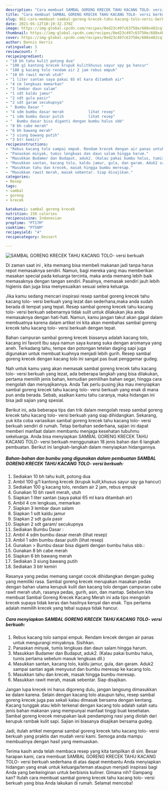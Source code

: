 ```yaml
---
description: "Cara membuat SAMBAL GORENG KRECEK TAHU KACANG TOLO- versi berkuah yang nikmat Untuk Jualan"
title: "Cara membuat SAMBAL GORENG KRECEK TAHU KACANG TOLO- versi berkuah yang nikmat Untuk Jualan"
slug: 961-cara-membuat-sambal-goreng-krecek-tahu-kacang-tolo-versi-berkuah-yang-nikmat-untuk-jualan
date: 2021-05-12T10:19:32.370Z
image: https://img-global.cpcdn.com/recipes/0ed23c497c63750e/680x482cq70/sambal-goreng-krecek-tahu-kacang-tolo-versi-berkuah-foto-resep-utama.jpg
thumbnail: https://img-global.cpcdn.com/recipes/0ed23c497c63750e/680x482cq70/sambal-goreng-krecek-tahu-kacang-tolo-versi-berkuah-foto-resep-utama.jpg
cover: https://img-global.cpcdn.com/recipes/0ed23c497c63750e/680x482cq70/sambal-goreng-krecek-tahu-kacang-tolo-versi-berkuah-foto-resep-utama.jpg
author: Dennis Harris
ratingvalue: 3
reviewcount: 7
recipeingredient:
- "10 bh tahu kulit potong dua"
- "100 g1 kantong krecek krupuk kulitkhusus sayur spy ga hancur"
- "100 g kacang tolo rendam air 2 jam rebus empuk"
- "10 bh rawit merah utuh"
- "1 liter santan saya pakai 65 ml kara ditambah air"
- "4 cm lengkuas memarkan"
- "3 lembar daun salam"
- "1 sdt kaldu jamur"
- "2 sdt gula pasir"
- "2 sdt garam secukupnya"
- " Bumbu Dasar "
- "4 sdm bumbu dasar merah           lihat resep"
- "1 sdm bumbu dasar putih           lihat resep"
- "  Bumbu dasar bisa diganti dengan bumbu halus sbb"
- "8 bh cabe merah"
- "6 bh bawang merah"
- "3 siung bawang putih"
- "3 btr kemiri"
recipeinstructions:
- "Rebus kacang tolo sampai empuk. Rendam krecek dengan air panas untuk mengurangi minyaknya. Sisihkan."
- "Panaskan minyak, tumis lengkuas dan daun salam hingga harum."
- "Masukkan Budamer dan Budaput, aduk2. (Kalau pakai bumbu halus, tumis pertama sebelum masuk lengkuas dll.)"
- "Masukkan santan, kacang tolo, kaldu jamur, gula, dan garam. Aduk2 sampai santan agak menyusut dan bumbu meresap ke kacang tolo."
- "Masukkan tahu dan krecek, masak hingga bumbu meresap."
- "Masukkan rawit merah, masak sebentar. Siap disajikan."
categories:
- Resep
tags:
- sambal
- goreng
- krecek

katakunci: sambal goreng krecek 
nutrition: 150 calories
recipecuisine: Indonesian
preptime: "PT17M"
cooktime: "PT58M"
recipeyield: "4"
recipecategory: Dessert

---
```



![SAMBAL GORENG KRECEK TAHU KACANG TOLO- versi berkuah](https://img-global.cpcdn.com/recipes/0ed23c497c63750e/680x482cq70/sambal-goreng-krecek-tahu-kacang-tolo-versi-berkuah-foto-resep-utama.jpg)

Di zaman  saat ini , kita memang bisa membeli makanan jadi tanpa harus repot memasaknya sendiri. Namun, bagi mereka yang mau memberikan masakan special pada keluarga tercinta, maka anda memang lebih baik memasaknya dengan tangan sendiri. Pasalnya, memasak sendiri jauh lebih higienis dan juga bisa menyesuaikan sesuai selera keluarga.

Jika kamu sedang mencari inspirasi resep sambal goreng krecek tahu kacang tolo- versi berkuah yang lezat dan sederhana,maka anda sudah berada di tempat yang tepat. Resep sambal goreng krecek tahu kacang tolo- versi berkuah  sebenarnya tidak sulit untuk dilakukan jika anda memasaknya dengan hati-hati. Namun, kamu jangan takut akan gagal dalam membuatnya 
karena dalam artikel ini kita akan membahas sambal goreng krecek tahu kacang tolo- versi berkuah dengan tepat.  

Bahan campuran sambal goreng krecek biasanya adalah kacang tolo, kacang ini favorit Ibu saya namun saya kurang suka dengan aromanya yang aneh. Terkadang tahu, tempe dan potongan tetelan daging sapi juga digunakan untuk membuat kuahnya menjadi lebih gurih. Resep sambal goreng krecek dengan kacang tolo ini sangat pas buat penggemar gudeg.

Nah untuk kamu yang akan memasak sambal goreng krecek tahu kacang tolo- versi berkuah yang lezat, ada beberapa langkah yang bisa dilakukan, pertama memilih jenis bahan, kemudian pemilihan bahan segar, hingga cara mengolah dan menyajikannya. Anda Tak perlu pusing jika mau menyiapkan sambal goreng krecek tahu kacang tolo- versi berkuah yang enak di mana pun anda berada. Sebab, asalkan kamu  tahu caranya, maka hidangan ini bisa jadi sajian yang spesial.

Berikut ini, ada beberapa tips dan trik dalam mengolah resep sambal goreng krecek tahu kacang tolo- versi berkuah yang siap dihidangkan. Sekarang, yuk kita coba variasikan sambal goreng krecek tahu kacang tolo- versi berkuah sendiri di rumah. Tetap berbahan sederhana, sajian ini dapat memberi manfaat dalam membantu menjaga kesehatan tubuhmu sekeluarga. Anda bisa menyiapkan SAMBAL GORENG KRECEK TAHU KACANG TOLO- versi berkuah menggunakan 18 jenis bahan dan 6 langkah pembuatan. Berikut ini langkah-langkah dalam menyiapkan hidangannya.

<!--inarticleads1-->

##### Bahan-bahan dan bumbu yang digunakan dalam pembuatan SAMBAL GORENG KRECEK TAHU KACANG TOLO- versi berkuah:

1. Sediakan 10 bh tahu kulit, potong dua
1. Ambil 100 g/1 kantong krecek (krupuk kulit,khusus sayur spy ga hancur)
1. Sediakan 100 g kacang tolo, rendam air 2 jam, rebus empuk
1. Gunakan 10 bh rawit merah, utuh
1. Siapkan 1 liter santan (saya pakai 65 ml kara ditambah air)
1. Ambil 4 cm lengkuas, memarkan
1. Siapkan 3 lembar daun salam
1. Siapkan 1 sdt kaldu jamur
1. Siapkan 2 sdt gula pasir
1. Siapkan 2 sdt garam/ secukupnya
1. Sediakan  Bumbu Dasar :
1. Ambil 4 sdm bumbu dasar merah           (lihat resep)
1. Ambil 1 sdm bumbu dasar putih           (lihat resep)
1. Gunakan  &gt; Bumbu dasar bisa diganti dengan bumbu halus sbb.:
1. Gunakan 8 bh cabe merah
1. Siapkan 6 bh bawang merah
1. Sediakan 3 siung bawang putih
1. Sediakan 3 btr kemiri


Rasanya yang pedas memang sangat cocok dihidangkan dengan gudeg yang memiliki rasa. Sambal goreng krecek merupakan masakan pedas dengan bahan utama kerupuk kulit dan kacang tolo dengan campuran cabe rawit merah utuh, rasanya pedas, gurih, asin, dan mantap. Sebelum kita membuat Sambal Goreng Krecek Kacang Merah ini ada tips mengolah krecek supaya tidak keras dan hasilnya kenyal dan enak. Tips pertama adalah memilih krecek yang tebal supaya tidak hancur. 

<!--inarticleads2-->

##### Cara menyiapkan SAMBAL GORENG KRECEK TAHU KACANG TOLO- versi berkuah:

1. Rebus kacang tolo sampai empuk. Rendam krecek dengan air panas untuk mengurangi minyaknya. Sisihkan.
1. Panaskan minyak, tumis lengkuas dan daun salam hingga harum.
1. Masukkan Budamer dan Budaput, aduk2. (Kalau pakai bumbu halus, tumis pertama sebelum masuk lengkuas dll.)
1. Masukkan santan, kacang tolo, kaldu jamur, gula, dan garam. Aduk2 sampai santan agak menyusut dan bumbu meresap ke kacang tolo.
1. Masukkan tahu dan krecek, masak hingga bumbu meresap.
1. Masukkan rawit merah, masak sebentar. Siap disajikan.


Jangan lupa krecek ini harus digoreng dulu, jangan langsung dimasukkan ke dalam karena. Selain dengan kacang tolo ataupun tahu, resep sambal goreng krecek juga pas sekali kalau dimasak bersama dengan kentang. Kacang tunggak atau lebih terkenal dengan kacang tolo adalah salah satu jenis bahan makanan yang mempunyai manfaat tinggi buat kesehatan. Sambal goreng krecek merupakan lauk pendamping nasi yang diolah dari kerupuk rambak kulit sapi. Sajian ini biasanya disajikan bersama gudeg. 

Jadi, itulah artikel mengenai  sambal goreng krecek tahu kacang tolo- versi berkuah  yang praktis dan mudah versi kami. Semoga anda mampu membuatnya dengan hasil yang memuaskan. 

Terima kasih anda telah membaca resep yang kita tampilkan di sini. Besar harapan kami, cara membuat  SAMBAL GORENG KRECEK TAHU KACANG TOLO- versi berkuah sederhana di atas dapat membantu Anda menyiapkan hidangan yang enak untuk keluarga/teman ataupun menjadi inspirasi bagi Anda yang berkeinginan untuk berbisnis kuliner. Gimana nih? Gampang kan? Itulah cara membuat sambal goreng krecek tahu kacang tolo- versi berkuah yang bisa Anda lakukan di rumah. Selamat mencoba!

